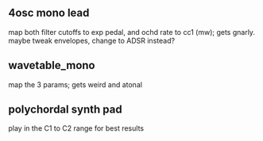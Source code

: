 ## 4osc mono lead

map both filter cutoffs to exp pedal, and ochd rate to cc1 (mw); gets gnarly. maybe tweak envelopes, change to ADSR instead?

## wavetable_mono

map the 3 params; gets weird and atonal

## polychordal synth pad

play in the C1 to C2 range for best results